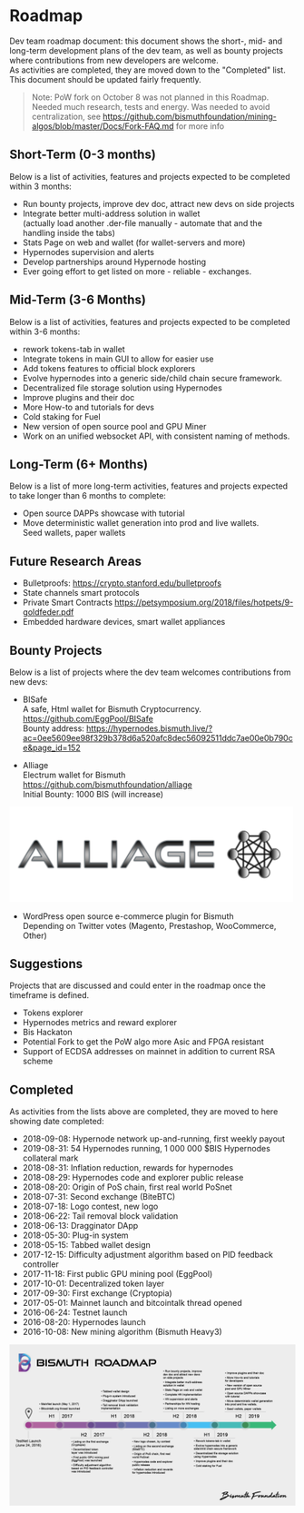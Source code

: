 # Roadmap
Dev team roadmap document: this document shows the short-, mid- and long-term development plans of the dev team, as well as bounty projects where contributions from new developers are welcome.  
As activities are completed, they are moved down to the "Completed" list.  
This document should be updated fairly frequently.

> Note: PoW fork on October 8 was not planned in this Roadmap. Needed much research, tests and energy.
Was needed to avoid centralization, see https://github.com/bismuthfoundation/mining-algos/blob/master/Docs/Fork-FAQ.md for more info

## Short-Term (0-3 months)
Below is a list of activities, features and projects expected to be completed within 3 months:  
* Run bounty projects, improve dev doc, attract new devs on side projects
* Integrate better multi-address solution in wallet  
  (actually load another .der-file manually - automate that and the handling inside the tabs)
* Stats Page on web and wallet (for wallet-servers and more)
* Hypernodes supervision and alerts
* Develop partnerships around Hypernode hosting
* Ever going effort to get listed on more - reliable - exchanges.

## Mid-Term (3-6 Months)
Below is a list of activities, features and projects expected to be completed within 3-6 months:  
* rework tokens-tab in wallet
* Integrate tokens in main GUI to allow for easier use
* Add tokens features to official block explorers
* Evolve hypernodes into a generic side/child chain secure framework.
* Decentralized file storage solution using Hypernodes
* Improve plugins and their doc
* More How-to and tutorials for devs
* Cold staking for Fuel
* New version of open source pool and GPU Miner
* Work on an unified websocket API, with consistent naming of methods.

## Long-Term (6+ Months)
Below is a list of more long-term activities, features and projects expected to take longer than 6 months to complete:  

* Open source DAPPs showcase with tutorial
* Move deterministic wallet generation into prod and live wallets.  
  Seed wallets, paper wallets

## Future Research Areas
* Bulletproofs: https://crypto.stanford.edu/bulletproofs
* State channels smart protocols
* Private Smart Contracts https://petsymposium.org/2018/files/hotpets/9-goldfeder.pdf
* Embedded hardware devices, smart wallet appliances

## Bounty Projects
Below is a list of projects where the dev team welcomes contributions from new devs:  

* BISafe  
A safe, Html wallet for Bismuth Cryptocurrency.  
https://github.com/EggPool/BISafe  
Bounty address: https://hypernodes.bismuth.live/?ac=0ee5609ee98f329b378d6a520afc8dec56092511ddc7ae00e0b790ce&page_id=152

* Alliage  
Electrum wallet for Bismuth  
https://github.com/bismuthfoundation/alliage  
Initial Bounty: 1000 BIS (will increase)  
<img src="img/alliage-transparent-bg.png" width="500" alt="Alliage">  


* WordPress open source e-commerce plugin for Bismuth  
Depending on Twitter votes (Magento, Prestashop, WooCommerce, Other)

## Suggestions
Projects that are discussed and could enter in the roadmap once the timeframe is defined.

* Tokens explorer
* Hypernodes metrics and reward explorer
* Bis Hackaton
* Potential Fork to get the PoW algo more Asic and FPGA resistant
* Support of ECDSA addresses on mainnet in addition to current RSA scheme

## Completed
As activities from the lists above are completed, they are moved to here showing date completed:  
* 2018-09-08: Hypernode network up-and-running, first weekly payout
* 2019-08-31: 54 Hypernodes running, 1 000 000 $BIS Hypernodes collateral mark
* 2018-08-31: Inflation reduction, rewards for hypernodes
* 2018-08-29: Hypernodes code and explorer public release
* 2018-08-20: Origin of PoS chain, first real world PoSnet
* 2018-07-31: Second exchange (BiteBTC)
* 2018-07-18: Logo contest, new logo
* 2018-06-22: Tail removal block validation
* 2018-06-13: Dragginator DApp
* 2018-05-30: Plug-in system
* 2018-05-15: Tabbed wallet design
* 2017-12-15: Difficulty adjustment algorithm based on PID feedback controller
* 2017-11-18: First public GPU mining pool (EggPool)
* 2017-10-01: Decentralized token layer
* 2017-09-30: First exchange (Cryptopia)
* 2017-05-01: Mainnet launch and bitcointalk thread opened
* 2016-06-24: Testnet launch
* 2016-08-20: Hypernodes launch
* 2016-10-08: New mining algorithm (Bismuth Heavy3)

<img src="img/bis_new_roadmap.jpg" alt="Bismuth Roadmap"> 
